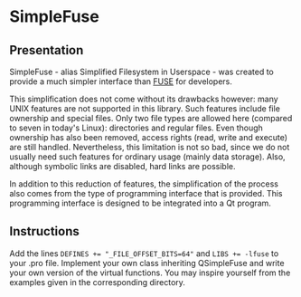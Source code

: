 # SimpleFuse

## Presentation

SimpleFuse - alias Simplified Filesystem in Userspace - was created to provide a much simpler interface than [FUSE](http://fuse.sourceforge.net/) for developers.

This simplification does not come without its drawbacks however: many UNIX features are not supported in this library.
Such features include file ownership and special files.
Only two file types are allowed here (compared to seven in today's Linux): directories and regular files.
Even though ownership has also been removed, access rights (read, write and execute) are still handled.
Nevertheless, this limitation is not so bad, since we do not usually need such features for ordinary usage (mainly data storage).
Also, although symbolic links are disabled, hard links are possible.

In addition to this reduction of features, the simplification of the process also comes from the type of programming interface that is provided.
This programming interface is designed to be integrated into a Qt program.

## Instructions

Add the lines `DEFINES += "_FILE_OFFSET_BITS=64"` and `LIBS += -lfuse` to your .pro file.
Implement your own class inheriting QSimpleFuse and write your own version of the virtual functions.
You may inspire yourself from the examples given in the corresponding directory.

